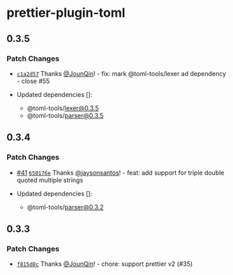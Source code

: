 # prettier-plugin-toml

## 0.3.5

### Patch Changes

- [`c1a2d57`](https://github.com/un-ts/toml-tools/commit/c1a2d573552cfa88e4b2321d313f9dd36a5ce5c5) Thanks [@JounQin](https://github.com/JounQin)! - fix: mark @toml-tools/lexer ad dependency - close #55

- Updated dependencies []:
  - @toml-tools/lexer@0.3.5
  - @toml-tools/parser@0.3.5

## 0.3.4

### Patch Changes

- [#41](https://github.com/un-ts/toml-tools/pull/41) [`650176e`](https://github.com/un-ts/toml-tools/commit/650176e53e891b7c2d20c79538cb02e3be4e9c2b) Thanks [@jaysonsantos](https://github.com/jaysonsantos)! - feat: add support for triple double quoted multiple strings

- Updated dependencies []:
  - @toml-tools/parser@0.3.2

## 0.3.3

### Patch Changes

- [`f815d8c`](https://github.com/un-ts/toml-tools/commit/f815d8c6c9c05150354057d3a1a3370fadce44aa) Thanks [@JounQin](https://github.com/JounQin)! - chore: support prettier v2 (#35)
